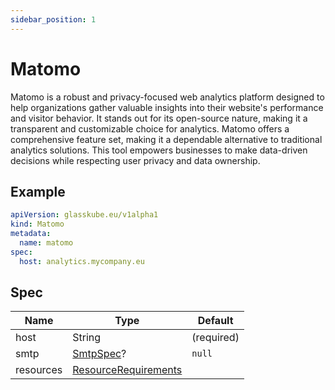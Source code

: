 ```yaml
---
sidebar_position: 1
---
```


# Matomo

Matomo is a robust and privacy-focused web analytics platform designed to help organizations gather valuable insights into their website's performance and visitor behavior.
It stands out for its open-source nature, making it a transparent and customizable choice for analytics. 
Matomo offers a comprehensive feature set, making it a dependable alternative to traditional analytics solutions.
This tool empowers businesses to make data-driven decisions while respecting user privacy and data ownership.

## Example

```yaml title=matomo.yaml
apiVersion: glasskube.eu/v1alpha1
kind: Matomo
metadata:
  name: matomo
spec:
  host: analytics.mycompany.eu
```

## Spec

| Name      | Type                                                                                                   | Default    |
|-----------|--------------------------------------------------------------------------------------------------------|------------|
| host      | String                                                                                                 | (required) |
| smtp      | [SmtpSpec](common/smtp)?                                                                               | `null`     |
| resources | [ResourceRequirements](https://kubernetes.io/docs/concepts/configuration/manage-resources-containers/) |            |
